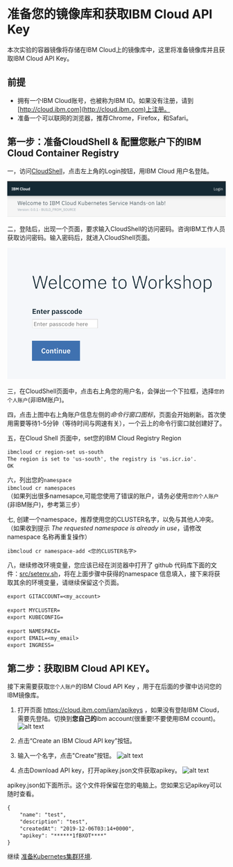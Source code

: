 # 准备您的镜像库和获取IBM Cloud API Key

本次实验的容器镜像将存储在IBM Cloud上的镜像库中，这里将准备镜像库并且获取IBM Cloud API Key。

## 前提

* 拥有一个IBM Cloud账号，也被称为IBM ID。如果没有注册，请到[http://cloud.ibm.com](http://cloud.ibm.com)上注册。
* 准备一个可以联网的浏览器，推荐Chrome，Firefox，和Safari。

## 第一步：准备CloudShell & 配置您账户下的IBM Cloud Container Registry

一，访问[CloudShell](https://workshop.shell.cloud.ibm.com)，点击左上角的Login按钮，用IBM Cloud 用户名登陆。

![](https://github.com/daisy-ycguo/knativelab/raw/master/images/cloudshell-overview.png)

二，登陆后，出现一个页面，要求输入CloudShell的访问密码。咨询IBM工作人员获取访问密码。输入密码后，就进入CloudShell页面。

![](https://github.com/daisy-ycguo/knativelab/raw/master/images/cloudshell-passw.png)

三，在CloudShell页面中，点击右上角您的用户名，会弹出一个下拉框，选择`您的个人账户`(非IBM账户)。 

四，点击上图中右上角账户信息左侧的*命令行窗口图标*，页面会开始刷新。首次使用需要等待1-5分钟（等待时间与网速有关），一个云上的命令行窗口就创建好了。

五，在Cloud Shell 页面中，set您的IBM Cloud Registry Region

```
ibmcloud cr region-set us-south
The region is set to 'us-south', the registry is 'us.icr.io'.
OK
```

六，列出您的`namespace`   
`ibmcloud cr namespaces`   
（如果列出很多namesapce,可能您使用了错误的账户，请务必使用`您的个人账户`(非IBM账户)，参考第三步）

七, 创建一个namespace，推荐使用您的CLUSTER名字，以免与其他人冲突。 （如果收到提示 *The requested namespace is already in use*，请修改 namespace 名称再重复操作）

`ibmcloud cr namespace-add <您的CLUSTER名字>`

八，继续修改环境变量，您应该已经在浏览器中打开了 github 代码库下面的文件：[src/setenv.sh](../src/setenv.sh)，将在上面步骤中获得的namespace 信息填入，接下来将获取其余的环境变量，请继续保留这个页面。

```
export GITACCOUNT=<my_account>

export MYCLUSTER=
export KUBECONFIG=

export NAMESPACE=
export EMAIL=<my_email>
export INGRESS=
```

## 第二步：获取IBM Cloud API KEY。 

接下来需要获取`您个人账户`的IBM Cloud API Key ，用于在后面的步骤中访问您的IBM镜像库。

1. 打开页面 https://cloud.ibm.com/iam/apikeys ，如果没有登陆IBM Cloud，需要先登陆。切换到**您自己的**ibm account(很重要!不要使用IBM ccount)。
![alt text](https://github.com/daisy-ycguo/devopslab/blob/master/images/login-personal-account.png)

2. 点击“Create an IBM Cloud API key”按钮。

3. 输入一个名字，点击"Create"按钮。
![alt text](https://github.com/daisy-ycguo/devopslab/blob/master/images/create-api-key.png)

4. 点击Download API key，打开apikey.json文件获取apikey。
![alt text](https://github.com/daisy-ycguo/devopslab/blob/master/images/download-apikey.png)

apikey.json如下面所示。这个文件将保留在您的电脑上。您如果忘记apikey可以随时查看。
```
{
	"name": "test",
	"description": "test",
	"createdAt": "2019-12-06T03:14+0000",
	"apikey": "******1fBXOT****"
}
```

继续 [准备Kubernetes集群环境](./02-k8s-connect.md).



